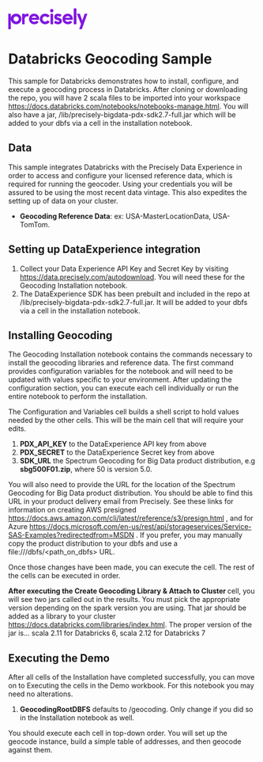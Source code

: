 ![Precisely](../Precisely_Logo.png)

# Databricks Geocoding Sample
This sample for Databricks demonstrates how to install, configure, and execute a geocoding process in Databricks. 
After cloning or downloading the repo, you will have 2 scala files to be imported into your workspace https://docs.databricks.com/notebooks/notebooks-manage.html.  You will also have a jar, /lib/precisely-bigdata-pdx-sdk2.7-full.jar which will be added to your dbfs via a cell in the installation notebook.

## Data
This sample integrates Databricks with the Precisely Data Experience in order to access and configure your licensed reference data, which is required for running the geocoder.  Using your credentials you will be assured to be using the most recent data vintage.  This also expedites the setting up of data on your cluster.

* **Geocoding Reference Data**: ex: USA-MasterLocationData, USA-TomTom. 

## Setting up DataExperience integration
  1) Collect your Data Experience API Key and Secret Key by visiting https://data.precisely.com/autodownload.  You will need these for the Geocoding Installation notebook.
  2) The DataExperience SDK has been prebuilt and included in the repo at /lib/precisely-bigdata-pdx-sdk2.7-full.jar.  It will be added to your dbfs via a cell in the installation notebook.

## Installing Geocoding
The Geocoding Installation notebook contains the commands necessary to install the geocoding libraries and reference data. The first command provides configuration variables for the notebook and will need to be updated with values specific to your environment. After updating the configuration section, you can execute each cell individually or run the entire notebook to perform the installation.

The Configuration and Variables cell builds a shell script to hold values needed by the other cells. This will be the main cell that will require your edits.
<ol>
  
  <li><strong>PDX_API_KEY</strong> to the DataExperience API key from above</li>
  <li><strong>PDX_SECRET</strong> to the DataExperience Secret key from above</li>
  <li><strong>SDK_URL</strong> the Spectrum Geocoding for Big Data product distribution, e.g <b>sbg500F01.zip</b>, where 50 is version 5.0.</li>
</ol>

You will also need to provide the URL for the location of the Spectrum Geocoding for Big Data product distribution. You should be able to find this URL in your product delivery email from Precisely.  See these links for information on creating AWS presigned https://docs.aws.amazon.com/cli/latest/reference/s3/presign.html , and for Azure https://docs.microsoft.com/en-us/rest/api/storageservices/Service-SAS-Examples?redirectedfrom=MSDN .  If you prefer, you may manually copy the product distribution to your dbfs and use a file:///dbfs/<path_on_dbfs> URL.

Once those changes have been made, you can execute the cell.
The rest of the cells can be executed in order.

<strong> After executing the Create Geocoding Library & Attach to Cluster </strong> cell, you will see two jars called out in the results.  You must pick the appropriate version depending on the spark version you are using.  That jar should be added as a library to your cluster https://docs.databricks.com/libraries/index.html.  The proper version of the jar is... scala 2.11 for Databricks 6, scala 2.12 for Databricks 7


## Executing the Demo
After all cells of the Installation have completed successfully, you can move on to Executing the cells in the Demo workbook.
For this notebook you may need no alterations.  
<ol>
  <li><strong>GeocodingRootDBFS</strong> defaults to /geocoding.  Only change if you did so in the Installation notebook as well.</li>
</ol>
You should execute each cell in top-down order.  You will set up the geocode instance, build a simple table of addresses, and then geocode against them.
